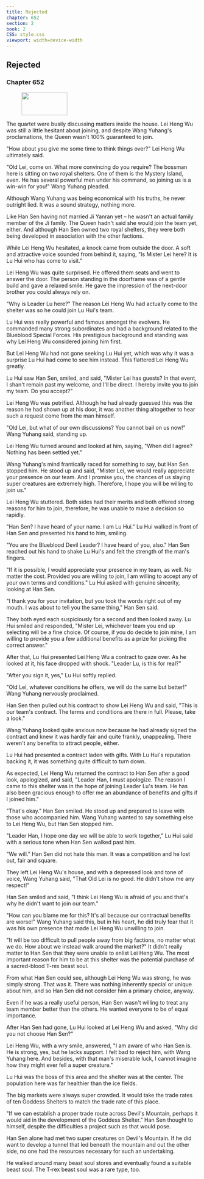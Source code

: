 ```yaml
---
title: Rejected
chapter: 652
section: 2
book: 2
CSS: style.css
viewport: width=device-width
---
```


## Rejected

### Chapter 652

<figure>
	<img src="../Images/gem.gif" alt="" id="gem" width="120" height="60" />
</figure>

The quartet were busily discussing matters inside the house. Lei Heng Wu was still a little hesitant about joining, and despite Wang Yuhang's proclamations, the Queen wasn't 100% guaranteed to join.

"How about you give me some time to think things over?" Lei Heng Wu ultimately said.

"Old Lei, come on. What more convincing do you require? The bossman here is sitting on two royal shelters. One of them is the Mystery Island, even. He has several powerful men under his command, so joining us is a win-win for you!" Wang Yuhang pleaded.

Although Wang Yuhang was being economical with his truths, he never outright lied. It was a sound strategy, nothing more.

Like Han Sen having not married Ji Yanran yet – he wasn't an actual family member of the Ji family. The Queen hadn't said she would join the team yet, either. And although Han Sen owned two royal shelters, they were both being developed in association with the other factions.

While Lei Heng Wu hesitated, a knock came from outside the door. A soft and attractive voice sounded from behind it, saying, "Is Mister Lei here? It is Lu Hui who has come to visit."

Lei Heng Wu was quite surprised. He offered them seats and went to answer the door. The person standing in the doorframe was of a gentle build and gave a relaxed smile. He gave the impression of the next-door brother you could always rely on.

"Why is Leader Lu here?" The reason Lei Heng Wu had actually come to the shelter was so he could join Lu Hui's team.

Lu Hui was really powerful and famous amongst the evolvers. He commanded many strong subordinates and had a background related to the Blueblood Special Forces. His prestigious background and standing was why Lei Heng Wu considered joining him first.

But Lei Heng Wu had not gone seeking Lu Hui yet, which was why it was a surprise Lu Hui had come to see him instead. This flattered Lei Heng Wu greatly.

Lu Hui saw Han Sen, smiled, and said, "Mister Lei has guests? In that event, I shan't remain past my welcome, and I'll be direct. I hereby invite you to join my team. Do you accept?"

Lei Heng Wu was petrified. Although he had already guessed this was the reason he had shown up at his door, it was another thing altogether to hear such a request come from the man himself.

"Old Lei, but what of our own discussions? You cannot bail on us now!" Wang Yuhang said, standing up.

Lei Heng Wu turned around and looked at him, saying, "When did I agree? Nothing has been settled yet."

Wang Yuhang's mind frantically raced for something to say, but Han Sen stopped him. He stood up and said, "Mister Lei, we would really appreciate your presence on our team. And I promise you, the chances of us slaying super creatures are extremely high. Therefore, I hope you will be willing to join us."

Lei Heng Wu stuttered. Both sides had their merits and both offered strong reasons for him to join, therefore, he was unable to make a decision so rapidly.

"Han Sen? I have heard of your name. I am Lu Hui." Lu Hui walked in front of Han Sen and presented his hand to him, smiling.

"You are the Blueblood Devil Leader? I have heard of you, also." Han Sen reached out his hand to shake Lu Hui's and felt the strength of the man's fingers.

"If it is possible, I would appreciate your presence in my team, as well. No matter the cost. Provided you are willing to join, I am willing to accept any of your own terms and conditions." Lu Hui asked with genuine sincerity, looking at Han Sen.

"I thank you for your invitation, but you took the words right out of my mouth. I was about to tell you the same thing," Han Sen said.

They both eyed each suspiciously for a second and then looked away. Lu Hui smiled and responded, "Mister Lei, whichever team you end up selecting will be a fine choice. Of course, if you do decide to join mine, I am willing to provide you a few additional benefits as a prize for picking the correct answer."

After that, Lu Hui presented Lei Heng Wu a contract to gaze over. As he looked at it, his face dropped with shock. "Leader Lu, is this for real?"

"After you sign it, yes," Lu Hui softly replied.

"Old Lei, whatever conditions he offers, we will do the same but better!" Wang Yuhang nervously proclaimed.

Han Sen then pulled out his contract to show Lei Heng Wu and said, "This is our team's contract. The terms and conditions are there in full. Please, take a look."

Wang Yuhang looked quite anxious now because he had already signed the contract and knew it was hardly fair and quite frankly, unappealing. There weren't any benefits to attract people, either.

Lu Hui had presented a contract laden with gifts. With Lu Hui's reputation backing it, it was something quite difficult to turn down.

As expected, Lei Heng Wu returned the contract to Han Sen after a good look, apologized, and said, "Leader Han, I must apologize. The reason I came to this shelter was in the hope of joining Leader Lu's team. He has also been gracious enough to offer me an abundance of benefits and gifts if I joined him."

"That's okay." Han Sen smiled. He stood up and prepared to leave with those who accompanied him. Wang Yuhang wanted to say something else to Lei Heng Wu, but Han Sen stopped him.

"Leader Han, I hope one day we will be able to work together," Lu Hui said with a serious tone when Han Sen walked past him.

"We will." Han Sen did not hate this man. It was a competition and he lost out, fair and square.

They left Lei Heng Wu's house, and with a depressed look and tone of voice, Wang Yuhang said, "That Old Lei is no good. He didn't show me any respect!"

Han Sen smiled and said, "I think Lei Heng Wu is afraid of you and that's why he didn't want to join our team."

"How can you blame me for this? It's all because our contractual benefits are worse!" Wang Yuhang said this, but in his heart, he did truly fear that it was his own presence that made Lei Heng Wu unwilling to join.

"It will be too difficult to pull people away from big factions, no matter what we do. How about we instead walk around the market?" It didn't really matter to Han Sen that they were unable to enlist Lei Heng Wu. The most important reason for him to be at this shelter was the potential purchase of a sacred-blood T-rex beast soul.

From what Han Sen could see, although Lei Heng Wu was strong, he was simply strong. That was it. There was nothing inherently special or unique about him, and so Han Sen did not consider him a primary choice, anyway.

Even if he was a really useful person, Han Sen wasn't willing to treat any team member better than the others. He wanted everyone to be of equal importance.

After Han Sen had gone, Lu Hui looked at Lei Heng Wu and asked, "Why did you not choose Han Sen?"

Lei Heng Wu, with a wry smile, answered, "I am aware of who Han Sen is. He is strong, yes, but he lacks support. I felt bad to reject him, with Wang Yuhang here. And besides, with that man's miserable luck, I cannot imagine how they might ever fell a super creature."

Lu Hui was the boss of this area and the shelter was at the center. The population here was far healthier than the ice fields.

The big markets were always super crowded. It would take the trade rates of ten Goddess Shelters to match the trade rate of this place.

"If we can establish a proper trade route across Devil's Mountain, perhaps it would aid in the development of the Goddess Shelter." Han Sen thought to himself, despite the difficulties a project such as that would pose.

Han Sen alone had met two super creatures on Devil's Mountain. If he did want to develop a tunnel that led beneath the mountain and out the other side, no one had the resources necessary for such an undertaking.

He walked around many beast soul stores and eventually found a suitable beast soul. The T-rex beast soul was a rare type, too.